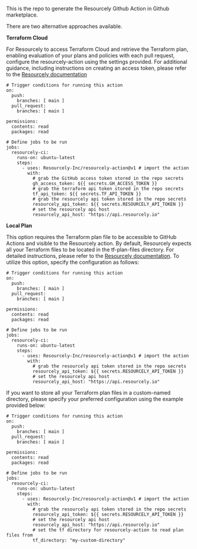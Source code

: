 
This is the repo to generate the Resourcely Github Action in Github marketplace.

There are two alternative approaches available.

**Terraform Cloud**

For Resourcely to access Terraform Cloud and retrieve the Terraform plan, enabling evaluation of your plans and policies with each pull request, configure the resourcely-action using the settings provided. For additional guidance, including instructions on creating an access token, please refer to the [Resourcely documentation](https://docs.resourcely.com/getting-started/onboarding/ci-cd-setup/github-actions/terraform-cloud)
```   
# Trigger conditions for running this action
on:
  push:
    branches: [ main ]
  pull_request:
    branches: [ main ]

permissions:
  contents: read
  packages: read

# Define jobs to be run
jobs:
  resourcely-ci:
    runs-on: ubuntu-latest
    steps:
      - uses: Resourcely-Inc/resourcely-action@v1 # import the action
        with:
          # grab the GitHub access token stored in the repo secrets
          gh_access_token: ${{ secrets.GH_ACCESS_TOKEN }}
          # grab the terraform api token stored in the repo secrets
          tf_api_token: ${{ secrets.TF_API_TOKEN }}
          # grab the resourcely api token stored in the repo secrets
          resourcely_api_token: ${{ secrets.RESOURCELY_API_TOKEN }}
          # set the resourcely api host
          resourcely_api_host: "https://api.resourcely.io"
```


**Local Plan**

This option requires the Terraform plan file to be accessible to GitHub Actions and visible to the Resourcely action. By default, Resourcely expects all your Terraform files to be located in the tf-plan-files directory. For detailed instructions, please refer to the [Resourcely documentation](https://docs.resourcely.com/getting-started/onboarding/ci-cd-setup/github-actions/local-plan). To utilize this option, specify the configuration as follows:

```
# Trigger conditions for running this action
on:
  push:
    branches: [ main ]
  pull_request:
    branches: [ main ]

permissions:
  contents: read
  packages: read

# Define jobs to be run
jobs:
  resourcely-ci:
    runs-on: ubuntu-latest
    steps:
      - uses: Resourcely-Inc/resourcely-action@v1 # import the action
        with:
          # grab the resourcely api token stored in the repo secrets
          resourcely_api_token: ${{ secrets.RESOURCELY_API_TOKEN }}
          # set the resourcely api host
          resourcely_api_host: "https://api.resourcely.io"
```


If you want to store all your Terraform plan files in a custom-named directory, please specify your preferred configuration using the example provided below:
```
# Trigger conditions for running this action
on:
  push:
    branches: [ main ]
  pull_request:
    branches: [ main ]

permissions:
  contents: read
  packages: read

# Define jobs to be run
jobs:
  resourcely-ci:
    runs-on: ubuntu-latest
    steps:
      - uses: Resourcely-Inc/resourcely-action@v1 # import the action
        with:
          # grab the resourcely api token stored in the repo secrets
          resourcely_api_token: ${{ secrets.RESOURCELY_API_TOKEN }}
          # set the resourcely api host
          resourcely_api_host: "https://api.resourcely.io"
          # set the tf directory for resourcely-action to read plan files from
          tf_directory: "my-custom-directory"
```

